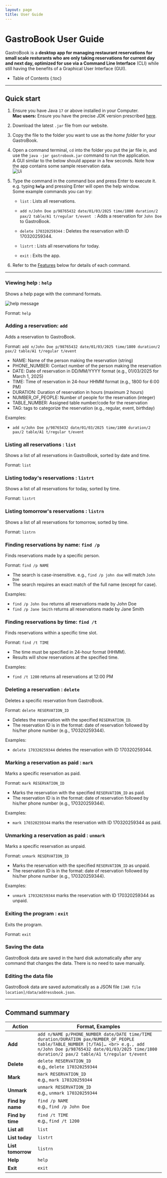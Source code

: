 ```yaml
---
layout: page
title: User Guide
---
```


# GastroBook User Guide

GastroBook is a **desktop app for managing restaurant reservations for small scale resturants who are only taking reservations for current day and next day, optimized for use via a Command Line Interface** (CLI) while still having the benefits of a Graphical User Interface (GUI).

* Table of Contents
  {:toc}

--------------------------------------------------------------------------------------------------------------------

## Quick start

1. Ensure you have Java `17` or above installed in your Computer.<br>
   **Mac users:** Ensure you have the precise JDK version prescribed [here](https://se-education.org/guides/tutorials/javaInstallationMac.html).

1. Download the latest `.jar` file from our website.

1. Copy the file to the folder you want to use as the _home folder_ for your GastroBook.

1. Open a command terminal, `cd` into the folder you put the jar file in, and use the `java -jar gastrobook.jar` command to run the application.<br>
   A GUI similar to the below should appear in a few seconds. Note how the app contains some sample reservation data.<br>
   ![Ui](images/Ui.png)

1. Type the command in the command box and press Enter to execute it. e.g. typing **`help`** and pressing Enter will open the help window.<br>
   Some example commands you can try:

    * `list` : Lists all reservations.

    * `add n/John Doe p/98765432 date/01/03/2025 time/1800 duration/2 pax/2 table/A1 t/regular t/event ` : Adds a reservation for `John Doe` to GastroBook.

    * `delete 170320259344` : Deletes the reservation with ID 170320259344.

    * `listrt` : Lists all reservations for today.

    * `exit` : Exits the app.

1. Refer to the [Features](#features) below for details of each command.

--------------------------------------------------------------------------------------------------------------------

### Viewing help : `help`

Shows a help page with the command formats.

![help message](images/helpMessage.png)

Format: `help`

### Adding a reservation: `add`

Adds a reservation to GastroBook.

Format: `add n/John Doe p/98765432 date/01/03/2025 time/1800 duration/2 pax/2 table/A1 t/regular t/event `

* NAME: Name of the person making the reservation (string)
* PHONE_NUMBER: Contact number of the person making the reservation
* DATE: Date of reservation in DD/MM/YYYY format (e.g., 01/03/2025 for March 1, 2025)
* TIME: Time of reservation in 24-hour HHMM format (e.g., 1800 for 6:00 PM)
* DURATION: Duration of reservation in hours (maximum 2 hours)
* NUMBER_OF_PEOPLE: Number of people for the reservation (integer)
* TABLE_NUMBER: Assigned table number/code for the reservation
* TAG: tags to categorize the reservation (e.g., regular, event, birthday)


Examples:
* `add n/John Doe p/98765432 date/01/03/2025 time/1800 duration/2 pax/2 table/A1 t/regular t/event`

### Listing all reservations : `list`

Shows a list of all reservations in GastroBook, sorted by date and time.

Format: `list`

### Listing today's reservations : `listrt`

Shows a list of all reservations for today, sorted by time.

Format: `listrt`

### Listing tomorrow's reservations : `listrn`

Shows a list of all reservations for tomorrow, sorted by time.

Format: `listrn`

### Finding reservations by name: `find /p`

Finds reservations made by a specific person.

Format: `find /p NAME`

* The search is case-insensitive. e.g., `find /p john doe` will match `John Doe`
* The search requires an exact match of the full name (except for case).

Examples:
* `find /p John Doe` returns all reservations made by John Doe
* `find /p Jane Smith` returns all reservations made by Jane Smith

### Finding reservations by time: `find /t`

Finds reservations within a specific time slot.

Format: `find /t TIME`

* The time must be specified in 24-hour format (HHMM).
* Results will show reservations at the specified time.

Examples:
* `find /t 1200` returns all reservations at 12:00 PM

### Deleting a reservation : `delete`

Deletes a specific reservation from GastroBook.

Format: `delete RESERVATION_ID`

* Deletes the reservation with the specified `RESERVATION_ID`.
* The reservation ID is in the format: date of reservation followed by his/her phone number (e.g., 170320259344).

Examples:
* `delete 170320259344` deletes the reservation with ID 170320259344.


### Marking a reservation as paid : `mark`

Marks a specific reservation as paid.

Format: `mark RESERVATION_ID`

* Marks the reservation with the specified `RESERVATION_ID` as paid.
* The reservation ID is in the format: date of reservation followed by his/her phone number (e.g., 170320259344).

Examples:
* `mark 170320259344` marks the reservation with ID 170320259344 as paid.

### Unmarking a reservation as paid : `unmark`

Marks a specific reservation as unpaid.

Format: `unmark RESERVATION_ID`

* Marks the reservation with the specified `RESERVATION_ID` as unpaid.
* The reservation ID is in the format: date of reservation followed by his/her phone number (e.g., 170320259344).


Examples:
* `unmark 170320259344` marks the reservation with ID 170320259344 as unpaid.

### Exiting the program : `exit`

Exits the program.

Format: `exit`

### Saving the data

GastroBook data are saved in the hard disk automatically after any command that changes the data. There is no need to save manually.

### Editing the data file

GastroBook data are saved automatically as a JSON file `[JAR file location]/data/addressbook.json`. 


--------------------------------------------------------------------------------------------------------------------


## Command summary

| Action            | Format, Examples                                                                                                                                                                                                               |
|-------------------|--------------------------------------------------------------------------------------------------------------------------------------------------------------------------------------------------------------------------------|
| **Add**           | `add n/NAME p/PHONE_NUMBER date/DATE time/TIME duration/DURATION pax/NUMBER_OF_PEOPLE table/TABLE_NUMBER [t/TAG]…​ <br> e.g., add n/John Doe p/98765432 date/01/03/2025 time/1800 duration/2 pax/2 table/A1 t/regular t/event` |
| **Delete**        | `delete RESERVATION_ID`<br> e.g., `delete 170320259344`                                                                                                                                                                        |
| **Mark**          | `mark RESERVATION_ID`<br> e.g., `mark 170320259344`                                                                                                                                                                            |
| **Unmark**        | `unmark RESERVATION_ID`<br> e.g., `unmark 170320259344`                                                                                                                                                                        |
| **Find by name**  | `find /p NAME`<br> e.g., `find /p John Doe`                                                                                                                                                                                    |
| **Find by time**  | `find /t TIME`<br> e.g., `find /t 1200`                                                                                                                                                                                        |
| **List all**      | `list`                                                                                                                                                                                                                         |
| **List today**    | `listrt`                                                                                                                                                                                                                       |
| **List tomorrow** | `listrn`                                                                                                                                                                                                                       |
| **Help**          | `help`                                                                                                                                                                                                                         |
| **Exit**          | `exit`                                                                                                                                                                                                                         |